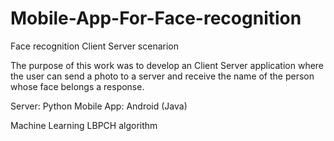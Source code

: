 # Mobile-App-For-Face-recognition
Face recognition Client Server scenarion

The purpose of this work was to develop an Client Server application where the user can send a photo to a server and receive the name of the person whose face belongs a response.


Server: Python
Mobile App: Android (Java)

Machine Learning LBPCH algorithm
